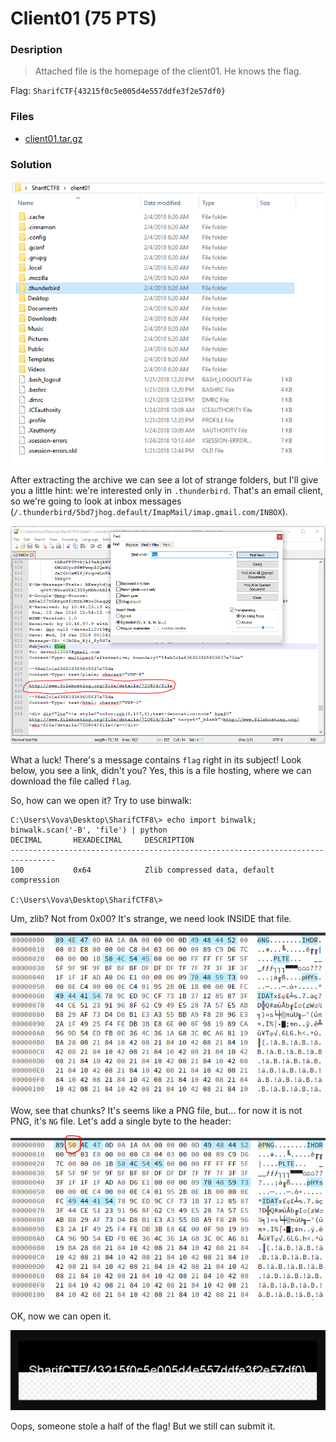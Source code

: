 # Client01 (75 PTS)
### Desription
>Attached file is the homepage of the client01. He knows the flag.

Flag: ```SharifCTF{43215f0c5e005d4e557ddfe3f2e57df0}```

### Files

- [client01.tar.gz](client01.tar.gz)

### Solution

<p><img src='images/folders.png' /></p>

After extracting the archive we can see a lot of strange folders, but I'll give you a little hint: we're interested only in ```.thunderbird```. That's an email client, so we're going to look at inbox messages (```/.thunderbird/5bd7jhog.default/ImapMail/imap.gmail.com/INBOX```).

<p><img src='images/message.png' /></p>

What a luck! There's a message contains ```flag``` right in its subject! Look below, you see a link, didn't you?
Yes, this is a file hosting, where we can download the file called ```flag```.

So, how can we open it? Try to use binwalk:

```
C:\Users\Vova\Desktop\SharifCTF8\> echo import binwalk; binwalk.scan('-B', 'file') | python
DECIMAL       HEXADECIMAL     DESCRIPTION
--------------------------------------------------------------------------------
100           0x64            Zlib compressed data, default compression

C:\Users\Vova\Desktop\SharifCTF8\>
```

Um, zlib? Not from 0x00? It's strange, we need look INSIDE that file.

<p><img src='images/chunks.png' /></p>

Wow, see that chunks? It's seems like a PNG file, but... for now it is not PNG, it's ```NG``` file.
Let's add a single byte to the header:

<p><img src='images/header.png' /></p>

OK, now we can open it.

<p><img src='images/half.png' /></p>

Oops, someone stole a half of the flag! But we still can submit it.
